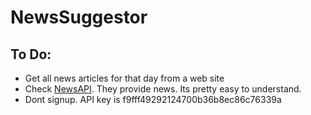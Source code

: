 # NewsSuggestor

## To Do:
* Get all news articles for that day from a web site
* Check [NewsAPI](https://newsapi.org). They provide news. Its pretty easy to understand. 
* Dont signup. API key is f9fff49292124700b36b8ec86c76339a
